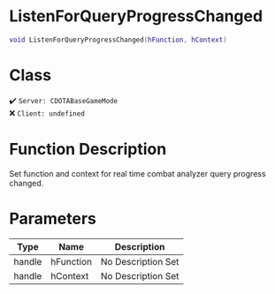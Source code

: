 # ListenForQueryProgressChanged
```lua
void ListenForQueryProgressChanged(hFunction, hContext)
```
# Class
✔️ `Server: CDOTABaseGameMode`  
❌ `Client: undefined`  

# Function Description
Set function and context for real time combat analyzer query progress changed.
# Parameters
Type|Name|Description
--|--|--
handle|hFunction|No Description Set
handle|hContext|No Description Set
